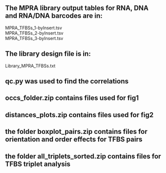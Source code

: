 ## The MPRA library output tables for RNA, DNA and RNA/DNA barcodes are in:<br>
MPRA_TFBSs_1-byInsert.tsv<br>
MPRA_TFBSs_2-byInsert.tsv<br>
MPRA_TFBSs_3-byInsert.tsv<br>

## The library design file is in:<br>
Library_MPRA_TFBSs.txt<br>

## qc.py was used to find the correlations<br>

## occs_folder.zip contains files used for fig1<br>

## distances_plots.zip contains files used for fig2<br>

## the folder boxplot_pairs.zip contains files for orientation and order effects for TFBS pairs<br>

## the folder all_triplets_sorted.zip contains files for TFBS triplet analysis<br>

